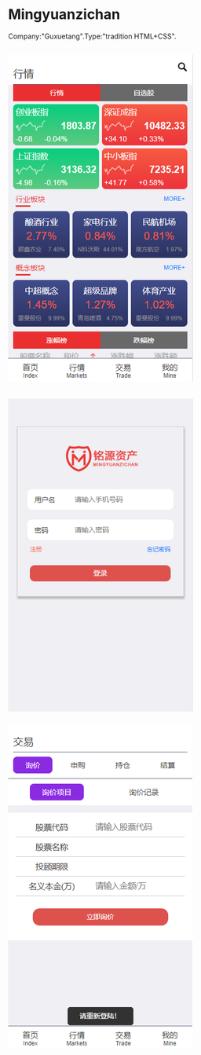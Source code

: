 # Mingyuanzichan
Company:"Guxuetang".Type:"tradition HTML+CSS".

![xxx](https://github.com/lixin741023/Mingyuanzichan/blob/master/src/readME/1.png)
----------------------------------------------------------------------------------
![xxx](https://github.com/lixin741023/Mingyuanzichan/blob/master/src/readME/3.png)
----------------------------------------------------------------------------------
![xxx](https://github.com/lixin741023/Mingyuanzichan/blob/master/src/readME/2.png)
